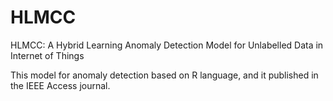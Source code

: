 # HLMCC

HLMCC: A Hybrid Learning Anomaly Detection Model for Unlabelled Data in Internet of Things

This model for anomaly detection based on R language, and it  published in the IEEE Access journal.
